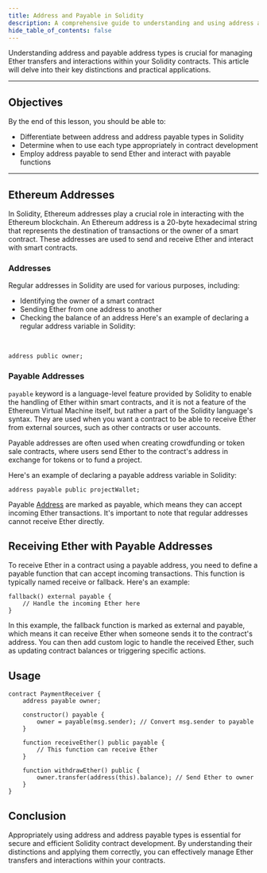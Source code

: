 ```yaml
---
title: Address and Payable in Solidity
description: A comprehensive guide to understanding and using address and payable address types in Solidity.
hide_table_of_contents: false
---
```


Understanding address and payable address types is crucial for managing Ether transfers and interactions within your Solidity contracts. This article will delve into their key distinctions and practical applications.

---

## Objectives

By the end of this lesson, you should be able to:

- Differentiate between address and address payable types in Solidity
- Determine when to use each type appropriately in contract development
- Employ address payable to send Ether and interact with payable functions

---

## Ethereum Addresses

In Solidity, Ethereum addresses play a crucial role in interacting with the Ethereum blockchain. An Ethereum address is a 20-byte hexadecimal string that represents the destination of transactions or the owner of a smart contract. These addresses are used to send and receive Ether and interact with smart contracts.

### Addresses

Regular addresses in Solidity are used for various purposes, including:

- Identifying the owner of a smart contract
- Sending Ether from one address to another
- Checking the balance of an address
  Here's an example of declaring a regular address variable in Solidity:

<br />

```solidity
address public owner;
```

### Payable Addresses

`payable` keyword is a language-level feature provided by Solidity to enable the handling of Ether within smart contracts, and it is not a feature of the Ethereum Virtual Machine itself, but rather a part of the Solidity language's syntax. They are used when you want a contract to be able to receive Ether from external sources, such as other contracts or user accounts.

Payable addresses are often used when creating crowdfunding or token sale contracts, where users send Ether to the contract's address in exchange for tokens or to fund a project.

Here's an example of declaring a payable address variable in Solidity:

```solidity
address payable public projectWallet;
```

Payable [Address] are marked as payable, which means they can accept incoming Ether transactions. It's important to note that regular addresses cannot receive Ether directly.

## Receiving Ether with Payable Addresses

To receive Ether in a contract using a payable address, you need to define a payable function that can accept incoming transactions. This function is typically named receive or fallback. Here's an example:

```solidity
fallback() external payable {
    // Handle the incoming Ether here
}
```

In this example, the fallback function is marked as external and payable, which means it can receive Ether when someone sends it to the contract's address. You can then add custom logic to handle the received Ether, such as updating contract balances or triggering specific actions.

## Usage

```solidity
contract PaymentReceiver {
    address payable owner;

    constructor() payable {
        owner = payable(msg.sender); // Convert msg.sender to payable
    }

    function receiveEther() public payable {
        // This function can receive Ether
    }

    function withdrawEther() public {
        owner.transfer(address(this).balance); // Send Ether to owner
    }
}
```

## Conclusion

Appropriately using address and address payable types is essential for secure and efficient Solidity contract development. By understanding their distinctions and applying them correctly, you can effectively manage Ether transfers and interactions within your contracts.

[Address]: https://docs.soliditylang.org/en/latest/types.html#address
